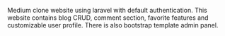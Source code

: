 Medium clone website using laravel with default authentication. This website contains blog CRUD, comment section, favorite features and customizable user profile. There is also bootstrap template admin panel.
